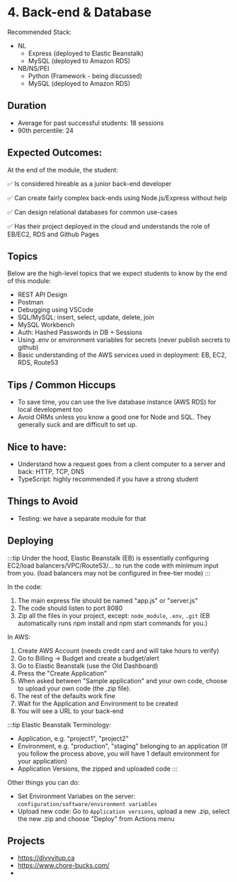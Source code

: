 ---
---

# 4. Back-end & Database

Recommended Stack:

- NL
  - Express (deployed to Elastic Beanstalk)
  - MySQL (deployed to Amazon RDS)
- NB/NS/PEI
  - Python (Framework - being discussed)
  - MySQL (deployed to Amazon RDS)

## Duration

- Average for past successful students: 18 sessions
- 90th percentile: 24

## Expected Outcomes:

At the end of the module, the student:

✅ Is considered hireable as a junior back-end developer

✅ Can create fairly complex back-ends using Node.js/Express without help

✅ Can design relational databases for common use-cases

✅ Has their project deployed in the cloud and understands the role of EB/EC2, RDS and Github Pages

## Topics

Below are the high-level topics that we expect students to know by the end of this module:

- REST API Design
- Postman
- Debugging using VSCode
- SQL/MySQL: insert, select, update, delete, join
- MySQL Workbench
- Auth: Hashed Passwords in DB + Sessions
- Using .env or environment variables for secrets (never publish secrets to github)
- Basic understanding of the AWS services used in deployment: EB, EC2, RDS, Route53

## Tips / Common Hiccups

- To save time, you can use the live database instance (AWS RDS) for local development too
- Avoid ORMs unless you know a good one for Node and SQL. They generally suck and are difficult to set up.

## Nice to have:

- Understand how a request goes from a client computer to a server and back: HTTP, TCP, DNS
- TypeScript: highly recommended if you have a strong student

## Things to Avoid

- Testing: we have a separate module for that

## Deploying

:::tip
Under the hood, Elastic Beanstalk (EB) is essentially configuring EC2/load balancers/VPC/Route53/... to run the code with minimum input from you. (load balancers may not be configured in free-tier mode)
:::

In the code:

1. The main express file should be named "app.js" or "server.js"
2. The code should listen to port 8080
3. Zip all the files in your project, except: `node_module`, `.env`, `.git` (EB automatically runs npm install and npm start commands for you.)

In AWS:

1. Create AWS Account (needs credit card and will take hours to verify)
2. Go to Billing -> Budget and create a budget/alert
3. Go to Elastic Beanstalk (use the Old Dashboard)
4. Press the "Create Application"
5. When asked between "Sample application" and your own code, choose to upload your own code (the .zip file).
6. The rest of the defaults work fine
7. Wait for the Application and Environment to be created
8. You will see a URL to your back-end

:::tip
Elastic Beanstalk Terminology:

- Application, e.g. "project1", "project2"
- Environment, e.g. "production", "staging" belonging to an application (If you follow the process above, you will have 1 default environment for your application)
- Application Versions, the zipped and uploaded code
  :::

Other things you can do:

- Set Environment Variabes on the server: `configuration/software/environment variables`
- Upload new code: Go to `Application versions`, upload a new .zip, select the new .zip and choose "Deploy" from Actions menu

## Projects

- https://divvyitup.ca
- https://www.chore-bucks.com/
-
